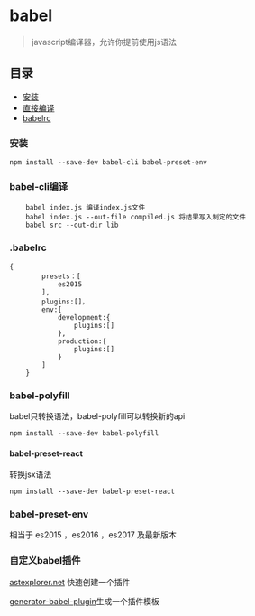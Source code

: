 # babel

> javascript编译器，允许你提前使用js语法

## 目录

* [安装](#安装)
* [直接编译](#babel-cli编译)
* [babelrc](#.babelrc)

### 安装

```
npm install --save-dev babel-cli babel-preset-env
```

### babel-cli编译

```
    babel index.js 编译index.js文件
    babel index.js --out-file compiled.js 将结果写入制定的文件
    babel src --out-dir lib
```

### .babelrc
```
{
        presets：[
            es2015
        ],
        plugins:[]，
        env:[
            development:{
                plugins:[]
            },
            production:{
                plugins:[]
            }
        ]
    }
```

### babel-polyfill
    
babel只转换语法，babel-polyfill可以转换新的api
```
npm install --save-dev babel-polyfill
```
#### babel-preset-react

转换jsx语法

```
npm install --save-dev babel-preset-react
```

### babel-preset-env

相当于 es2015 ，es2016 ，es2017 及最新版本

### 自定义babel插件

[astexplorer.net](https://astexplorer.net/#/KJ8AjD6maa) 快速创建一个插件

[ generator-babel-plugin](https://github.com/babel/generator-babel-plugin)生成一个插件模板
 
